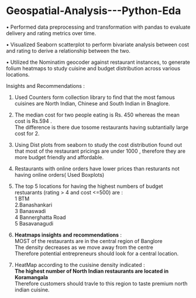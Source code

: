 # Geospatial-Analysis---Python-Eda



• Performed data preprocessing and transformation with pandas to evaluate delivery and rating metrics over time.<br />

• Visualized Seaborn scatterplot to perform bivariate analysis between cost and rating to derive a relationship
  between the two.<br />

• Utilized the Nominatim geocoder against restaurant instances, to generate folium heatmaps to study cuisine and
  budget distribution across various locations.<br />



Insights and Recommendations :<br />

1) Used Counters form collection library to find that the most famous cuisines are North Indian, Chinese and South Indian in Bnaglore.<br />

2) The median cost for two people eating is Rs. 450 whereas the mean cost is Rs.594 .<br />
   The difference is there due tosome restaurants having subtantially large cost for 2.<br />

3) Using Dist plots from seaborn to study the cost distribution found out that most of the restaurant pricings are under 1000 , therefore they are more budget 
   friendly and affordable.<br />

4) Restaurants with online orders have lower prices than resturants not having online orders( Used Boxplots)<br />

5) The top 5 locations for having the highest numbers of budget restuarants (rating > 4 and cost <=500) are :<br />
    1 BTM<br />
    2.Banashankari<br />
    3	Banaswadi	<br />
    4	Bannerghatta Road	<br />
    5	Basavanagudi<br />

6) **Heatmaps insights and recommendations** :<br />
      MOST of the restaurants are in the central region of Banglore<br />
      The density decreases as we move away from the centre<br />
      Therefore potential entrepreneurs should look for a central location.<br />
   
8) HeatMap according to the cusisine density indicated :<br />
      **The highest number of North Indian restaurants are located in Koramangala**<br />
      Therefore customers should travle to this region to taste premium north indian cuisine.<br />
   
